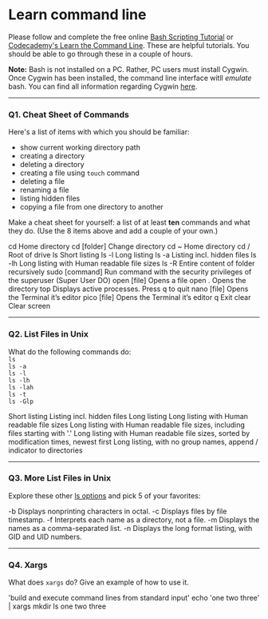 # Learn command line

Please follow and complete the free online [Bash Scripting Tutorial](https://ryanstutorials.net/bash-scripting-tutorial/) or [Codecademy's Learn the Command Line](https://www.codecademy.com/learn/learn-the-command-line). These are helpful tutorials. You should be able to go through these in a couple of hours.

**Note:** Bash is not installed on a PC. Rather, PC users must install Cygwin. Once Cygwin has been installed, the command line interface witll _emulate_ bash. You can find all information regarding Cygwin [here](https://www.cygwin.com/).

---

### Q1.  Cheat Sheet of Commands  

Here's a list of items with which you should be familiar:  
* show current working directory path
* creating a directory
* deleting a directory
* creating a file using `touch` command
* deleting a file
* renaming a file
* listing hidden files
* copying a file from one directory to another

Make a cheat sheet for yourself: a list of at least **ten** commands and what they do.  (Use the 8 items above and add a couple of your own.)  

> > 
cd	Home directory
cd [folder]	Change directory
cd ~	Home directory
cd /	Root of drive
ls	Short listing
ls -l	Long listing
ls -a	Listing incl. hidden files
ls -lh	Long listing with Human readable file sizes
ls -R	Entire content of folder recursively
sudo [command]	Run command with the security privileges of the superuser (Super User DO)
open [file]	Opens a file
open .	Opens the directory
top	Displays active processes. Press q to quit
nano [file]	Opens the Terminal it’s editor
pico	[file]	Opens the Terminal it’s editor
q	Exit
clear	Clear screen

---

### Q2.  List Files in Unix   

What do the following commands do:  
`ls`  
`ls -a`  
`ls -l`  
`ls -lh`  
`ls -lah`  
`ls -t`  
`ls -Glp`  

> > 
Short listing
Listing incl. hidden files
Long listing
Long listing with Human readable file sizes
Long listing with Human readable file sizes, including files starting with '.'
Long listing with Human readable file sizes, sorted by modification times, newest first
Long listing, with no group names, append / indicator to directories

---

### Q3.  More List Files in Unix  

Explore these other [ls options](http://www.techonthenet.com/unix/basic/ls.php) and pick 5 of your favorites:

> > 
-b	Displays nonprinting characters in octal.
-c	Displays files by file timestamp.
-f	Interprets each name as a directory, not a file.
-m	Displays the names as a comma-separated list.
-n	Displays the long format listing, with GID and UID numbers.

---

### Q4.  Xargs   

What does `xargs` do? Give an example of how to use it.

> > 
'build and execute command lines from standard input'
echo 'one two three' | xargs mkdir
ls
one two three
 

